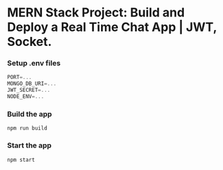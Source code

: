 # MERN Stack Project: Build and Deploy a Real Time Chat App | JWT, Socket.
### Setup .env files

```js
PORT=...
MONGO_DB_URI=...
JWT_SECRET=...
NODE_ENV=...
```

### Build the app

```shell
npm run build
```

### Start the app

```shell
npm start
```

